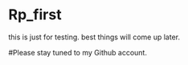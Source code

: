# Rp_first
this is just for testing. best things will come up later.

#Please stay tuned to my Github account.
